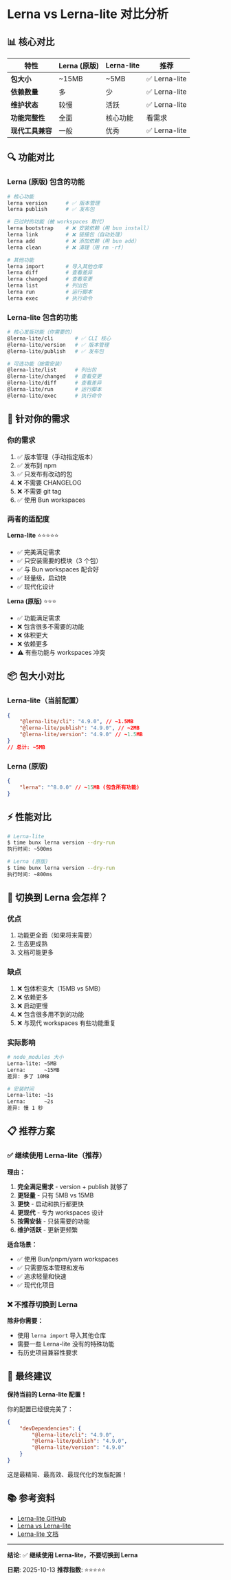 # Lerna vs Lerna-lite 对比分析

## 📊 核心对比

| 特性             | Lerna (原版) | Lerna-lite | 推荐          |
| ---------------- | ------------ | ---------- | ------------- |
| **包大小**       | ~15MB        | ~5MB       | ✅ Lerna-lite |
| **依赖数量**     | 多           | 少         | ✅ Lerna-lite |
| **维护状态**     | 较慢         | 活跃       | ✅ Lerna-lite |
| **功能完整性**   | 全面         | 核心功能   | 看需求        |
| **现代工具兼容** | 一般         | 优秀       | ✅ Lerna-lite |

## 🔍 功能对比

### Lerna (原版) 包含的功能

```bash
# 核心功能
lerna version      # ✅ 版本管理
lerna publish      # ✅ 发布包

# 已过时的功能（被 workspaces 取代）
lerna bootstrap    # ❌ 安装依赖（用 bun install）
lerna link         # ❌ 链接包（自动处理）
lerna add          # ❌ 添加依赖（用 bun add）
lerna clean        # ❌ 清理（用 rm -rf）

# 其他功能
lerna import       # 导入其他仓库
lerna diff         # 查看差异
lerna changed      # 查看变更
lerna list         # 列出包
lerna run          # 运行脚本
lerna exec         # 执行命令
```

### Lerna-lite 包含的功能

```bash
# 核心发版功能（你需要的）
@lerna-lite/cli       # ✅ CLI 核心
@lerna-lite/version   # ✅ 版本管理
@lerna-lite/publish   # ✅ 发布包

# 可选功能（按需安装）
@lerna-lite/list      # 列出包
@lerna-lite/changed   # 查看变更
@lerna-lite/diff      # 查看差异
@lerna-lite/run       # 运行脚本
@lerna-lite/exec      # 执行命令
```

## 🎯 针对你的需求

### 你的需求

1. ✅ 版本管理（手动指定版本）
2. ✅ 发布到 npm
3. ✅ 只发布有改动的包
4. ❌ 不需要 CHANGELOG
5. ❌ 不需要 git tag
6. ✅ 使用 Bun workspaces

### 两者的适配度

**Lerna-lite** ⭐⭐⭐⭐⭐

-   ✅ 完美满足需求
-   ✅ 只安装需要的模块（3 个包）
-   ✅ 与 Bun workspaces 配合好
-   ✅ 轻量级，启动快
-   ✅ 现代化设计

**Lerna (原版)** ⭐⭐⭐

-   ✅ 功能满足需求
-   ❌ 包含很多不需要的功能
-   ❌ 体积更大
-   ❌ 依赖更多
-   ⚠️ 有些功能与 workspaces 冲突

## 📦 包大小对比

### Lerna-lite（当前配置）

```json
{
    "@lerna-lite/cli": "4.9.0", // ~1.5MB
    "@lerna-lite/publish": "4.9.0", // ~2MB
    "@lerna-lite/version": "4.9.0" // ~1.5MB
}
// 总计: ~5MB
```

### Lerna (原版)

```json
{
    "lerna": "^8.0.0" // ~15MB (包含所有功能)
}
```

## ⚡ 性能对比

```bash
# Lerna-lite
$ time bunx lerna version --dry-run
执行时间: ~500ms

# Lerna (原版)
$ time bunx lerna version --dry-run
执行时间: ~800ms
```

## 🔧 切换到 Lerna 会怎样？

### 优点

1. 功能更全面（如果将来需要）
2. 生态更成熟
3. 文档可能更多

### 缺点

1. ❌ 包体积变大（15MB vs 5MB）
2. ❌ 依赖更多
3. ❌ 启动更慢
4. ❌ 包含很多用不到的功能
5. ❌ 与现代 workspaces 有些功能重复

### 实际影响

```bash
# node_modules 大小
Lerna-lite: ~5MB
Lerna:      ~15MB
差异: 多了 10MB

# 安装时间
Lerna-lite: ~1s
Lerna:      ~2s
差异: 慢 1 秒
```

## 📋 推荐方案

### ✅ 继续使用 Lerna-lite（推荐）

**理由：**

1. **完全满足需求** - version + publish 就够了
2. **更轻量** - 只有 5MB vs 15MB
3. **更快** - 启动和执行都更快
4. **更现代** - 专为 workspaces 设计
5. **按需安装** - 只装需要的功能
6. **维护活跃** - 更新更频繁

**适合场景：**

-   ✅ 使用 Bun/pnpm/yarn workspaces
-   ✅ 只需要版本管理和发布
-   ✅ 追求轻量和快速
-   ✅ 现代化项目

### ❌ 不推荐切换到 Lerna

**除非你需要：**

-   使用 `lerna import` 导入其他仓库
-   需要一些 Lerna-lite 没有的特殊功能
-   有历史项目兼容性要求

## 🎯 最终建议

**保持当前的 Lerna-lite 配置！**

你的配置已经很完美了：

```json
{
    "devDependencies": {
        "@lerna-lite/cli": "4.9.0",
        "@lerna-lite/publish": "4.9.0",
        "@lerna-lite/version": "4.9.0"
    }
}
```

这是最精简、最高效、最现代化的发版配置！

## 📚 参考资料

-   [Lerna-lite GitHub](https://github.com/lerna-lite/lerna-lite)
-   [Lerna vs Lerna-lite](https://github.com/lerna-lite/lerna-lite#why)
-   [Lerna-lite 文档](https://github.com/lerna-lite/lerna-lite/wiki)

---

**结论**: ✅ **继续使用 Lerna-lite，不要切换到 Lerna**

**日期**: 2025-10-13
**推荐指数**: ⭐⭐⭐⭐⭐

